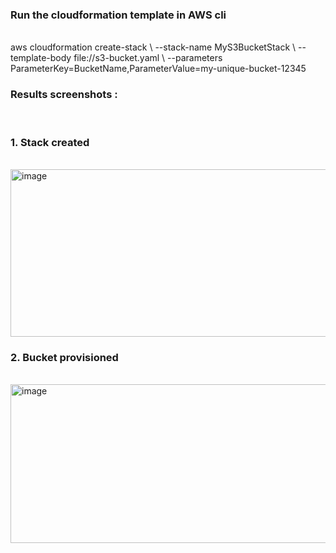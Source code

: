 <h3>Run the cloudformation template in AWS cli</h3>
<br />
aws cloudformation create-stack \
  --stack-name MyS3BucketStack \
  --template-body file://s3-bucket.yaml \
  --parameters ParameterKey=BucketName,ParameterValue=my-unique-bucket-12345
</p>
<h3>Results screenshots :</h3>
<br />
<h3>1. Stack created</h3><br />
<img width="839" height="268" alt="image" src="https://github.com/user-attachments/assets/23fed78f-b6cd-49bb-b308-bf6317260e75" />

<br />
<h3>2. Bucket provisioned</h3><br />
<img width="1091" height="254" alt="image" src="https://github.com/user-attachments/assets/b05443ac-84e4-4008-a6ae-09291228915d" />

 
 





